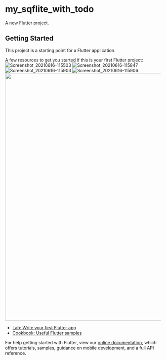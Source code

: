 # my_sqflite_with_todo

A new Flutter project.

## Getting Started

This project is a starting point for a Flutter application.

A few resources to get you started if this is your first Flutter project:
![Screenshot_20210616-115503](https://user-images.githubusercontent.com/61468429/122200299-32a72680-ce9b-11eb-9b2f-785156342685.png)
![Screenshot_20210616-115847](https://user-images.githubusercontent.com/61468429/122200393-4a7eaa80-ce9b-11eb-8781-5748bfcde832.png)
![Screenshot_20210616-115903](https://user-images.githubusercontent.com/61468429/122200441-55d1d600-ce9b-11eb-8209-cf10c78afef9.png)
![Screenshot_20210616-115906](https://user-images.githubusercontent.com/61468429/122200477-5ec2a780-ce9b-11eb-91d1-1a158704f0f1.png)
<img src="https://user-images.githubusercontent.com/61468429/122200477-5ec2a780-ce9b-11eb-91d1-1a158704f0f1.png" width="700" height="800">
- [Lab: Write your first Flutter app](https://flutter.dev/docs/get-started/codelab)
- [Cookbook: Useful Flutter samples](https://flutter.dev/docs/cookbook)

For help getting started with Flutter, view our
[online documentation](https://flutter.dev/docs), which offers tutorials,
samples, guidance on mobile development, and a full API reference.
